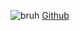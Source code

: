 ![bruh](https://pmcdeadline2.files.wordpress.com/2019/10/shutterstock_editorial_10434333bm.jpg?crop=0px%2C0px%2C2903px%2C1627px&resize=681%2C383)
[Github](https://github.com/Owenflindall/markdown-portfolio/pull/3)
